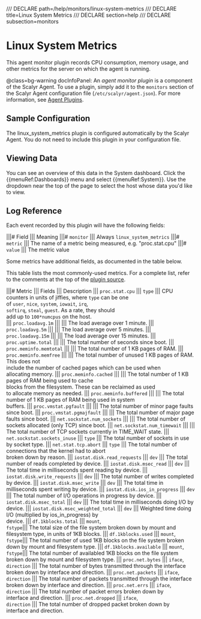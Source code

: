 /// DECLARE path=/help/monitors/linux-system-metrics
/// DECLARE title=Linux System Metrics
/// DECLARE section=help
/// DECLARE subsection=monitors

# Linux System Metrics

This agent monitor plugin records CPU consumption, memory usage, and other metrics for the server on which
the agent is running.

@class=bg-warning docInfoPanel: An *agent monitor plugin* is a component of the Scalyr Agent. To use a plugin,
simply add it to the ``monitors`` section of the Scalyr Agent configuration file (``/etc/scalyr/agent.json``).
For more information, see [Agent Plugins](/help/scalyr-agent#plugins).


## Sample Configuration

The linux_system_metrics plugin is configured automatically by the Scalyr Agent. You do not need to include
this plugin in your configuration file.


## Viewing Data

You can see an overview of this data in the System dashboard. Click the {{menuRef:Dashboards}} menu and select
{{menuRef:System}}. Use the dropdown near the top of the page to select the host whose data you'd like to view.


## Log Reference

Each event recorded by this plugin will have the following fields:

|||# Field                    ||| Meaning
|||# ``monitor``              ||| Always ``linux_system_metrics``
|||# ``metric``               ||| The name of a metric being measured, e.g. "proc.stat.cpu"
|||# ``value``                ||| The metric value

Some metrics have additional fields, as documented in the table below.

This table lists the most commonly-used metrics. For a complete list, refer to the comments at the top
of the [plugin source](https://github.com/scalyr/scalyr-agent-2/blob/master/scalyr_agent/builtin_monitors/linux_system_metrics.py).

|||# Metric                             ||| Fields    ||| Description
||| ``proc.stat.cpu``                   ||| ``type``  ||| CPU counters in units of jiffies, where ``type`` can be one \
                                                          of ``user``, ``nice``, ``system``,  ``iowait``, ``irq``, \
                                                          ``softirq``, ``steal``, ``guest``.  As a rate, they should \
                                                           add up to  ``100*numcpus`` on the host.                             
||| ``proc.loadavg.1m``                 |||           ||| The load average over 1 minute.
||| ``proc.loadavg.5m``                 |||           ||| The load average over 5 minutes.
||| ``proc.loadavg.15m``                |||           ||| The load average over 15 minutes.
||| ``proc.uptime.total``               |||           ||| The total number of seconds since boot.
||| ``proc.meminfo.memtotal``           |||           ||| The total number of 1 KB pages of RAM. 
||| ``proc.meminfo.memfree``            |||           ||| The total number of unused 1 KB pages of RAM. This does not \
                                                          include the number of cached pages which can be used when \
                                                          allocating memory.
||| ``proc.meminfo.cached``             |||           ||| The total number of 1 KB pages of RAM being used to cache \
                                                          blocks from the filesystem.  These can be reclaimed as used \
                                                          to allocate memory as needed. 
||| ``proc.meminfo.buffered``           |||           ||| The total number of 1 KB pages of RAM being used in system \
                                                          buffers.
||| ``proc.vmstat.pgfault``             |||           ||| The total number of minor page faults since boot.
||| ``proc.vmstat.pgmajfault``          |||           ||| The total number of major page faults since boot.
||| ``net.sockstat.num_sockets``        |||           ||| The total number of sockets allocated (only TCP) since boot.
|||  ``net.sockstat.num_timewait``      |||           ||| The total number of TCP sockets currently in TIME_WAIT state.
|||  ``net.sockstat.sockets_inuse``     ||| ``type``  ||| The total number of sockets in use by socket type.
||| ``net.stat.tcp.abort``              ||| ``type``  ||| The total number of connections that the kernel had to abort\
                                                          broken down by reason.
||| ``iostat.disk.read_requests``       ||| ``dev``   ||| The total number of reads completed by device.
||| ``iostat.disk.msec_read``           ||| ``dev``   ||| The total time in milliseconds spent reading by device.
||| ``iostat.disk.write_requests``      ||| ``dev``   ||| The total number of writes completed by device.
||| ``iostat.disk.msec_write``          ||| ``dev``   ||| The total time in milliseconds spent writing by device.
||| ``iostat.disk.ios_in_progress``     ||| ``dev``   ||| The total number of I/O operations in progress by device.
||| ``iostat.disk.msec_total``          ||| ``dev``   ||| The total time in milliseconds doing I/O by device.
||| ``iostat.disk.msec_weighted_total`` ||| ``dev``   ||| Weighted time doing I/O (multiplied by ios_in_progress) by \
                                                          device.
||| ``df.1kblocks.total``               ||| ``mount``, \
                                            ``fstype``||| The total size of the file system broken down by mount and \
                                                          filesystem type, in units of 1KB blocks.
||| ``df.1kblocks.used``                ||| ``mount``, \
                                            ``fstype``||| The total number of used 1KB blocks on the file system broken\
                                                          down by mount and filesystem type.
||| ``df.1kblocks.available``           ||| ``mount``, \
                                            ``fstype``||| The total number of availabled 1KB blocks on the file system \
                                                          broken down by mount and filesystem type.
||| ``proc.net.bytes``                  ||| ``iface``, \
                                            ``direction`` ||| The total number of bytes transmitted through the interface \
                                                              broken down by interface and direction.
||| ``proc.net.packets``                ||| ``iface``, \
                                            ``direction`` ||| The total number of packets transmitted through the interface \
                                                              broken down by interface and direction.
||| ``proc.net.errs``                   ||| ``iface``, \
                                            ``direction`` ||| The total number of packet errors broken down by \
                                                              interface and direction.
||| ``proc.net.dropped``                ||| ``iface``, \
                                            ``direction`` ||| The total number of dropped packet broken down by \
                                                              interface and direction.
